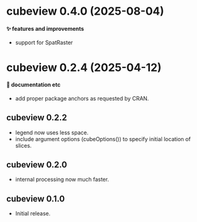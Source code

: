 # cubeview 0.4.0 (2025-08-04)

#### ✨ features and improvements

  * support for SpatRaster


# cubeview 0.2.4 (2025-04-12)

#### 💬 documentation etc

* add proper package anchors as requested by CRAN.

## cubeview 0.2.2

* legend now uses less space.
* include argument options (cubeOptions()) to specify initial location of slices.

## cubeview 0.2.0

* internal processing now much faster.

## cubeview 0.1.0

* Initial release.
